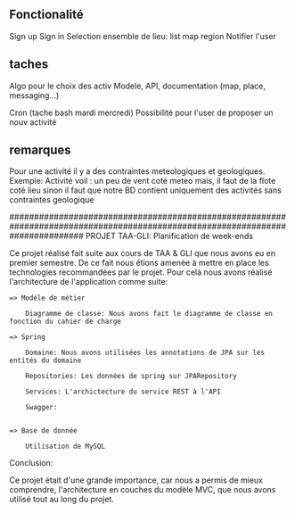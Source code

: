 ## Fonctionalité
Sign up
Sign in
Selection ensemble de lieu:
	list
	map
	region
Notifier l'user

## taches
Algo pour le choix des activ
Modele, API, documentation (map, place, messaging...)

Cron (tache bash mardi mercredi)
Possibilité pour l'user de proposer un nouv activité


## remarques

Pour une activité il y a des contraintes meteologiques et geologiques. Exemple:
	Activité voil : un peu de vent coté meteo mais, il faut de la flote coté lieu sinon il faut que notre BD contient uniquement des activités sans contraintes geologique

###############################################################################################################################
PROJET TAA-GLI: Planification de week-ends

Ce projet réalisé fait suite aux cours de TAA & GLI que nous avons eu en premier semestre. De ce fait nous étions amenée à mettre en place 
les technologies recommandées par le projet. Pour celà nous avons réalisé l'architecture de l'application comme suite:

	=> Modèle de métier 
	
		Diagramme de classe: Nous avons fait le diagramme de classe en fonction du cahier de charge
		
	=> Spring 

		Domaine: Nous avons utilisées les annotations de JPA sur les entités du domaine

		Repositories: Les données de spring sur JPARepository

		Services: L'archictecture du service REST à l'API

		Swagger: 
		
	
	=> Base de donnée
		
		Utilisation de MySQL
		
		
Conclusion:

Ce projet était d'une grande importance, car nous a permis de mieux comprendre, l'architecture en couches du modèle MVC, 
que nous avons utilisé tout au long du projet. 
